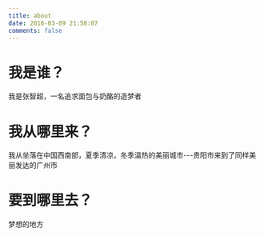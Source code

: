 ```yaml
---
title: about
date: 2016-03-09 21:58:07
comments: false
---
```


# 我是谁？
我是张智超，一名追求面包与奶酪的造梦者
# 我从哪里来？
我从坐落在中国西南部，夏季清凉，冬季温热的美丽城市---贵阳市来到了同样美丽发达的广州市
# 要到哪里去？
梦想的地方
